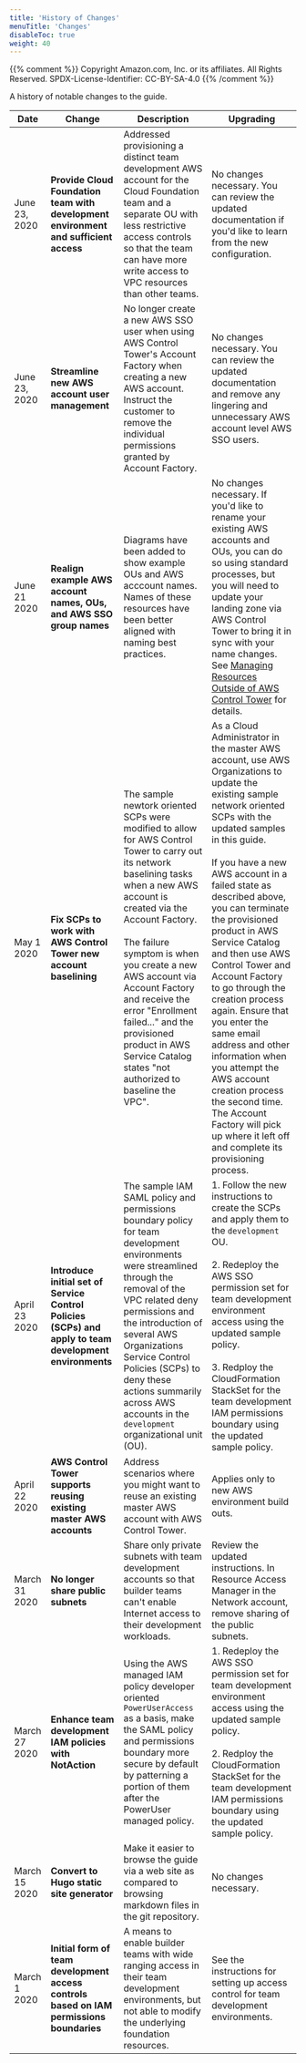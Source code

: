 ```yaml
---
title: 'History of Changes'
menuTitle: 'Changes'
disableToc: true
weight: 40
---
```


{{% comment %}}
Copyright Amazon.com, Inc. or its affiliates. All Rights Reserved.
SPDX-License-Identifier: CC-BY-SA-4.0
{{% /comment %}}

A history of notable changes to the guide.

|Date|Change|Description|Upgrading|
|----|------|-----------|---------|
|June 23, 2020|**Provide Cloud Foundation team with development environment and sufficient access**|Addressed provisioning a distinct team development AWS account for the Cloud Foundation team and a separate OU with less restrictive access controls so that the team can have more write access to VPC resources than other teams.|No changes necessary. You can review the updated documentation if you'd like to learn from the new configuration.|
|June 23, 2020|**Streamline new AWS account user management**|No longer create a new AWS SSO user when using AWS Control Tower's Account Factory when creating a new AWS account.  Instruct the customer to remove the individual permissions granted by Account Factory.|No changes necessary. You can review the updated documentation and remove any lingering and unnecessary AWS account level AWS SSO users.|
|June 21 2020|**Realign example AWS account names, OUs, and AWS SSO group names**|Diagrams have been added to show example OUs and AWS acccount names. Names of these resources have been better aligned with naming best practices.|No changes necessary. If you'd like to rename your existing AWS accounts and OUs, you can do so using standard processes, but you will need to update your landing zone via AWS Control Tower to bring it in sync with your name changes. See [Managing Resources Outside of AWS Control Tower](https://docs.aws.amazon.com/controltower/latest/userguide/external-resources.html) for details.|
|May 1 2020|**Fix SCPs to work with AWS Control Tower new account baselining**|The sample newtork oriented SCPs were modified to allow for AWS Control Tower to carry out its network baselining tasks when a new AWS account is created via the Account Factory.<br><br>The failure symptom is when you create a new AWS account via Account Factory and receive the error "Enrollment failed..." and the provisioned product in AWS Service Catalog states "not authorized to baseline the VPC".|As a Cloud Administrator in the master AWS account, use AWS Organizations to update the existing sample network oriented SCPs with the updated samples in this guide.<br><br>If you have a new AWS account in a failed state as described above, you can terminate the provisioned product in AWS Service Catalog and then use AWS Control Tower and Account Factory to go through the creation process again.  Ensure that you enter the same email address and other information when you attempt the AWS account creation process the second time.  The Account Factory will pick up where it left off and complete its provisioning process.|
|April 23 2020|**Introduce initial set of Service Control Policies (SCPs) and apply to team development environments**|The sample IAM SAML policy and permissions boundary policy for team development environments were streamlined through the removal of the VPC related deny permissions and the introduction of several AWS Organizations Service Control Policies (SCPs) to deny these actions summarily across AWS accounts in the `development` organizational unit (OU).|1. Follow the new instructions to create the SCPs and apply them to the `development` OU.<br><br>2. Redeploy the AWS SSO permission set for team development environment access using the updated sample policy.<br><br>3. Redploy the CloudFormation StackSet for the team development IAM permissions boundary using the updated sample policy.|
|April 22 2020|**AWS Control Tower supports reusing existing master AWS accounts**|Address scenarios where you might want to reuse an existing master AWS account with AWS Control Tower.|Applies only to new AWS environment build outs.|
|March 31 2020|**No longer share public subnets**|Share only private subnets with team development accounts so that builder teams can't enable Internet access to their development workloads.|Review the updated instructions. In Resource Access Manager in the Network account, remove sharing of the public subnets.|
|March 27 2020|**Enhance team development IAM policies with NotAction**|Using the AWS managed IAM policy developer oriented `PowerUserAccess` as a basis, make the SAML policy and permissions boundary more secure by default by patterning a portion of them after the PowerUser managed policy.|1. Redeploy the AWS SSO permission set for team development environment access using the updated sample policy.<br><br>2. Redploy the CloudFormation StackSet for the team development IAM permissions boundary using the updated sample policy.|
|March 15 2020|**Convert to Hugo static site generator**|Make it easier to browse the guide via a web site as compared to browsing markdown files in the git repository.|No changes necessary.|
|March 1 2020|**Initial form of team development access controls based on IAM permissions boundaries**|A means to enable builder teams with wide ranging access in their team development environments, but not able to modify the underlying foundation resources.|See the instructions for setting up access control for team development environments.|
